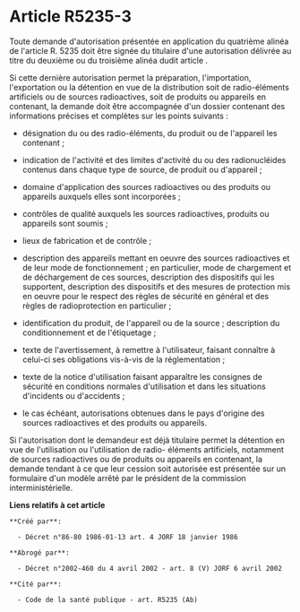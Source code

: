 # Article R5235-3

Toute demande d'autorisation présentée en application du quatrième alinéa de l'article R. 5235 doit être signée du titulaire
d'une autorisation délivrée au titre du deuxième ou du troisième alinéa dudit article     . 

Si cette dernière autorisation permet la préparation, l'importation, l'exportation ou la détention en vue de la distribution
soit de radio-éléments artificiels ou de sources radioactives, soit de produits ou appareils en contenant, la demande doit
être accompagnée d'un dossier contenant des informations précises et complètes sur les points suivants :

- désignation du ou des radio-éléments, du produit ou de l'appareil les contenant ;

- indication de l'activité et des limites d'activité du ou des radionucléides contenus dans chaque type de source, de produit
ou d'appareil ;

- domaine d'application des sources radioactives ou des produits ou appareils auxquels elles sont incorporées ;

- contrôles de qualité auxquels les sources radioactives, produits ou appareils sont soumis ;

- lieux de fabrication et de contrôle ;

- description des appareils mettant en oeuvre des sources radioactives et de leur mode de fonctionnement ; en particulier,
mode de chargement et de déchargement de ces sources, description des dispositifs qui les supportent, description des
dispositifs et des mesures de protection mis en oeuvre pour le respect des règles de sécurité en général et des règles de
radioprotection en particulier ;

- identification du produit, de l'appareil ou de la source ; description du conditionnement et de l'étiquetage ;

- texte de l'avertissement, à remettre à l'utilisateur, faisant connaître à celui-ci ses obligations vis-à-vis de la
réglementation ;

- texte de la notice d'utilisation faisant apparaître les consignes de sécurité en conditions normales d'utilisation et dans
les situations d'incidents ou d'accidents ;

- le cas échéant, autorisations obtenues dans le pays d'origine des sources radioactives et des produits ou appareils. 

Si l'autorisation dont le demandeur est déjà titulaire permet la détention en vue de l'utilisation ou l'utilisation de radio-
éléments artificiels, notamment de sources radioactives ou de produits ou appareils en contenant, la demande tendant à ce que
leur cession soit autorisée est présentée sur un formulaire d'un modèle arrêté par le président de la commission
interministérielle.

**Liens relatifs à cet article**

	**Créé par**:

	  - Décret n°86-80 1986-01-13 art. 4 JORF 18 janvier 1986

	**Abrogé par**:

	  - Décret n°2002-460 du 4 avril 2002 - art. 8 (V) JORF 6 avril 2002

	**Cité par**:

	  - Code de la santé publique - art. R5235 (Ab)
